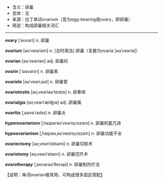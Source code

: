- <span class="definition">含义：卵巢</span>
- <span class="definition">变体：无</span>
- <span class="definition">来源：拉丁单词ovarium（意为egg-bearing或ovary，即卵巢）</span>
- <span class="definition">用途：构成卵巢相关词汇</span>


---


<span class="vocabulary">**ovary**</span> [ˈəʊvəri] n. 卵巢

<span class="vocabulary">**ovarium**</span> [əʊˈveəriəm] n. [古时用法] 卵巢（复数为ovaria [əʊˈveəriə]）

<span class="vocabulary">**ovarian**</span> [əʊˈveəriən] adj. 卵巢的

<span class="vocabulary">**ovarin**</span> ['əʊvәrɪn] n. 卵巢素

<span class="vocabulary">**ovariole**</span> [əʊˈveəriˌəʊl] n. 卵巢管

<span class="vocabulary">**ovariotestis**</span> [əʊˌveəriəʊˈtestɪs] n. 卵睾体

<span class="vocabulary">**ovarialgia**</span> [əʊˌveəriˈælʤiə] adj. 卵巢痛

<span class="vocabulary">**ovaritis**</span> [ˌəʊvəˈraɪtɪs] n. 卵巢炎

<span class="vocabulary">**hyperovarianism**</span> [ˌhaɪpərəʊˈveəriəˌnɪzəm] n. 卵巢机能亢进

<span class="vocabulary">**hypoovarianism**</span> [ˌhaɪpəʊˌəʊˈveərɪəˌnɪzəm] n. 卵巢功能不全

<span class="vocabulary">**ovariectomy**</span> [əʊˌveəriˈektəmi] n. 卵巢切除术

<span class="vocabulary">**ovariotomy**</span> [əʊˌveəriˈɒtəmi] n. 卵巢切开术

<span class="vocabulary">**ovarotherapy**</span> [ˌəʊvərəʊˈθerəpi] n. 卵巢制剂疗法

【说明：单词ovarian极常用，可构成很多固定搭配】